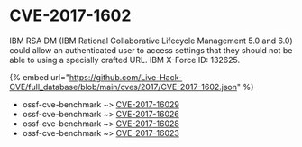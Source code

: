 # CVE-2017-1602

IBM RSA DM (IBM Rational Collaborative Lifecycle Management 5.0 and 6.0) could allow an authenticated user to access settings that they should not be able to using a specially crafted URL. IBM X-Force ID: 132625.

{% embed url="https://github.com/Live-Hack-CVE/full_database/blob/main/cves/2017/CVE-2017-1602.json" %}


* ossf-cve-benchmark ~> [CVE-2017-16029](https://www.alice-snow.ru/2017/database/cve-2017-1602/cve-2017-16029-ossf-cve-benchmark)
* ossf-cve-benchmark ~> [CVE-2017-16026](https://www.alice-snow.ru/2017/database/cve-2017-1602/cve-2017-16026-ossf-cve-benchmark)
* ossf-cve-benchmark ~> [CVE-2017-16028](https://www.alice-snow.ru/2017/database/cve-2017-1602/cve-2017-16028-ossf-cve-benchmark)
* ossf-cve-benchmark ~> [CVE-2017-16023](https://www.alice-snow.ru/2017/database/cve-2017-1602/cve-2017-16023-ossf-cve-benchmark)